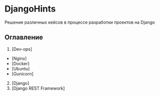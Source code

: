 # DjangoHints
Решение различных кейсов в процессе разработки проектов на Django

## Оглавление
1. [Dev-ops]
  + [Nginx]
  + [Docker]
  + [Ubuntu]
  + [Gunicorn]
  
2. [Django]
3. [Django REST Framework]
